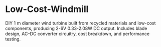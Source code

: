 # Low-Cost-Windmill
DIY 1 m diameter wind turbine built from recycled materials and low-cost components, producing 2-6V 0.33-2.08W DC output. Includes blade design, AC–DC converter circuitry, cost breakdown, and performance testing.
